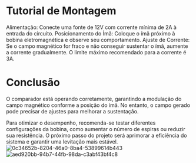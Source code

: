 # Tutorial de Montagem

Alimentação: Conecte uma fonte de 12V com corrente mínima de 2A à entrada do circuito.
Posicionamento do Ímã: Coloque o ímã próximo à bobina eletromagnética e observe seu comportamento.
Ajuste de Corrente:
Se o campo magnético for fraco e não conseguir sustentar o ímã, aumente a corrente gradualmente.
O limite máximo recomendado para a corrente é 3A.

# Conclusão

O comparador está operando corretamente, garantindo a modulação do campo magnético conforme a posição do ímã. No entanto, o campo gerado pode precisar de ajustes para melhorar a sustentação.

Para otimizar o desempenho, recomenda-se testar diferentes configurações da bobina, como aumentar o número de espiras ou reduzir sua resistência. O próximo passo do projeto será aprimorar a eficiência do sistema e garantir uma levitação mais estável.
![0c34652b-8204-46a0-8ba4-53899614b443](https://github.com/user-attachments/assets/b64aa917-37e4-468b-900e-5aa5dbd1f4c7)
![aed920bb-94b7-44fb-98da-c3abf43bf4c8](https://github.com/user-attachments/assets/3044dfc1-0cae-4eb3-81ce-547ab6bc17d1)
